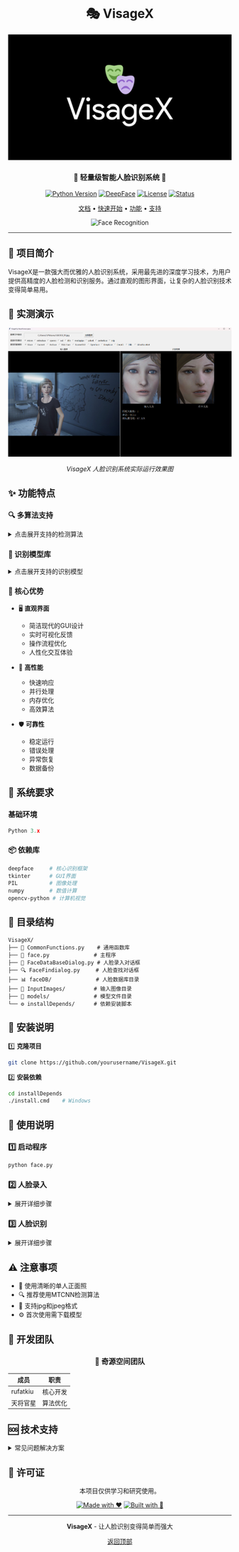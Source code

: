 <div align="center">

<a id="readme-top"></a>

# 🎭 VisageX

![VisageX Logo](https://github.com/Metastem/VisageX/blob/main/img/logo.png)

<h3>🌟 轻量级智能人脸识别系统 🌟</h3>

[![Python Version](https://img.shields.io/badge/Python-3.x-blue.svg)](https://www.python.org/)
[![DeepFace](https://img.shields.io/badge/DeepFace-Latest-green.svg)](https://github.com/serengil/deepface)
[![License](https://img.shields.io/badge/License-MIT-yellow.svg)](LICENSE)
[![Status](https://img.shields.io/badge/Status-Active-success.svg)](https://github.com)

[文档](#documentation) •
[快速开始](#quick-start) •
[功能](#features) •
[支持](#support)

![Face Recognition](https://img.shields.io/badge/Face%20Recognition-brightgreen)

</div>

---

<a id="features"></a>
## 🌟 项目简介

VisageX是一款强大而优雅的人脸识别系统，采用最先进的深度学习技术，为用户提供高精度的人脸检测和识别服务。通过直观的图形界面，让复杂的人脸识别技术变得简单易用。

## 🎯 实测演示

<div align="center">

![image](https://github.com/Metastem/VisageX/blob/main/img/image.png)

*VisageX 人脸识别系统实际运行效果图*

</div>

## ✨ 功能特点

### 🔍 多算法支持
<details>
<summary>点击展开支持的检测算法</summary>

| 算法 | 特点 | 适用场景 |
|------|------|----------|
| MTCNN | 高精度 | 通用场景 |
| RetinaFace | 快速准确 | 实时检测 |
| OpenCV | 轻量级 | 简单场景 |
| SSD | 高性能 | 大规模处理 |
| DLIB | 稳定可靠 | 精确检测 |
| MediaPipe | 实时性强 | 视频流处理 |
| YOLOv8 | 最新技术 | 复杂场景 |
| CenterFace | 平衡型 | 移动端 |

</details>

### 🧠 识别模型库
<details>
<summary>点击展开支持的识别模型</summary>

| 模型 | 精度 | 特点 |
|------|------|------|
| SFace | ⭐⭐⭐⭐⭐ | 最新技术 |
| Facenet | ⭐⭐⭐⭐ | 经典可靠 |
| ArcFace | ⭐⭐⭐⭐⭐ | 高精度 |
| VGG-Face | ⭐⭐⭐ | 稳定 |
| Facenet512 | ⭐⭐⭐⭐ | 高维特征 |
| OpenFace | ⭐⭐⭐ | 开源友好 |
| DeepFace | ⭐⭐⭐⭐ | 深度学习 |
| DeepID | ⭐⭐⭐ | 经典架构 |
| Dlib | ⭐⭐⭐ | 传统稳定 |
| GhostFaceNet | ⭐⭐⭐⭐⭐ | 轻量高效 |

</details>

### 💫 核心优势

- 🖥️ **直观界面**
  - 简洁现代的GUI设计
  - 实时可视化反馈
  - 操作流程优化
  - 人性化交互体验

- 🚀 **高性能**
  - 快速响应
  - 并行处理
  - 内存优化
  - 高效算法

- 🛡️ **可靠性**
  - 稳定运行
  - 错误处理
  - 异常恢复
  - 数据备份

<a id="quick-start"></a>
## 🔧 系统要求

### 基础环境
```python
Python 3.x
```

### 📦 依赖库
```bash
deepface     # 核心识别框架
tkinter      # GUI界面
PIL          # 图像处理
numpy        # 数值计算
opencv-python # 计算机视觉
```

## 📁 目录结构

```
VisageX/
├── 📜 CommonFunctions.py    # 通用函数库
├── 🎯 face.py              # 主程序
├── 📝 FaceDataBaseDialog.py # 人脸录入对话框
├── 🔍 FaceFindialog.py     # 人脸查找对话框
├── 📊 faceDB/              # 人脸数据库目录
├── 📸 InputImages/         # 输入图像目录
├── 🧠 models/              # 模型文件目录
└── ⚙️ installDepends/      # 依赖安装脚本
```

## 🚀 安装说明

1️⃣ **克隆项目**
```bash
git clone https://github.com/yourusername/VisageX.git
```

2️⃣ **安装依赖**
```bash
cd installDepends
./install.cmd    # Windows
```

<a id="documentation"></a>
## 📖 使用说明

### 1️⃣ 启动程序
```bash
python face.py
```

### 2️⃣ 人脸录入
<details>
<summary>展开详细步骤</summary>

1. 点击 "人脸录入" 按钮
2. 选择需要录入的图像文件
3. 选择人脸检测算法
4. 系统自动检测人脸并显示
5. 输入姓名后点击 "入库" 保存

> 💡 提示：建议使用清晰的正面照片，光线充足

</details>

### 3️⃣ 人脸识别
<details>
<summary>展开详细步骤</summary>

1. 点击 "人脸识别" 按钮
2. 选择需要识别的图像文件
3. 选择人脸检测算法和匹配模型
4. 系统自动进行人脸匹配
5. 查看识别结果和相似度

> 💡 提示：首次使用会自动下载模型文件

</details>

## ⚠️ 注意事项

- 📸 使用清晰的单人正面照
- 🔍 推荐使用MTCNN检测算法
- 📄 支持jpg和jpeg格式
- ⚙️ 首次使用需下载模型

## 👥 开发团队

<div align="center">

### 🌟 奇源空间团队

| 成员 | 职责 |
|------|------|
| rufatkiu | 核心开发 |
| 天将官星 | 算法优化 |

</div>

<a id="support"></a>
## 🆘 技术支持

<details>
<summary>常见问题解决方案</summary>

### 1. 安装问题
- ✓ 检查Python版本
- ✓ 确认依赖完整性
- ✓ 查看安装日志

### 2. 运行问题
- ✓ 验证图像格式
- ✓ 确认模型下载
- ✓ 检查内存占用

### 3. 识别问题
- ✓ 确保光线充足
- ✓ 使用正面照片
- ✓ 调整算法参数

</details>

## 📄 许可证

<div align="center">

本项目仅供学习和研究使用。

[![Made with ❤️](https://img.shields.io/badge/Made%20with-❤️-red.svg)](https://github.com)
[![Built with 🦾](https://img.shields.io/badge/Built%20with-🦾-blue.svg)](https://github.com)

</div>

---

<div align="center">

**VisageX** - 让人脸识别变得简单而强大

[返回顶部](#readme-top)

</div>
